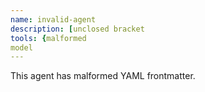 ```yaml
---
name: invalid-agent
description: [unclosed bracket
tools: {malformed
model
---
```


This agent has malformed YAML frontmatter.
